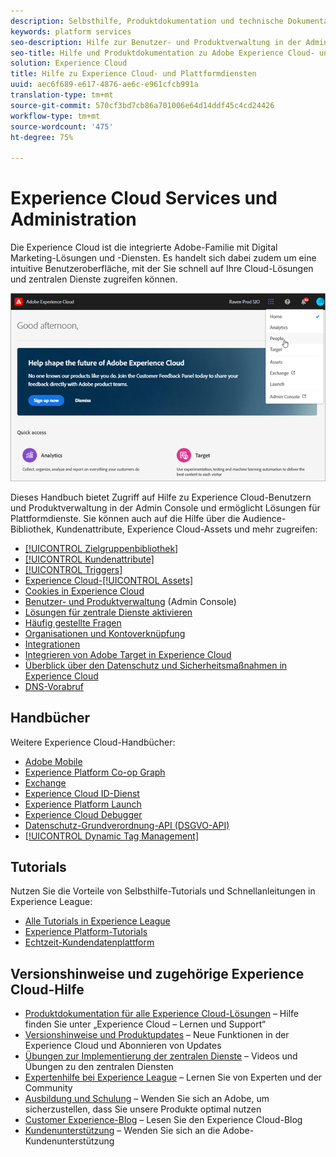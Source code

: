 ```yaml
---
description: Selbsthilfe, Produktdokumentation und technische Dokumentation für die Adobe Experience Cloud. Enthält Benutzer- und Produktverwaltung in der Admin Console, die Aktivierung von Lösungen für Plattformdienste sowie Hilfe zur Audience-Bibliothek, zu Kundenattributen, Experience Cloud-Assets und mehr.
keywords: platform services
seo-description: Hilfe zur Benutzer- und Produktverwaltung in der Admin Console, Aktivierung von Lösungen für Plattformdienste und Hilfe zur Audience-Bibliothek, zu Kundenattributen, Experience Cloud-Assets und mehr.
seo-title: Hilfe und Produktdokumentation zu Adobe Experience Cloud- und Plattformdiensten.
solution: Experience Cloud
title: Hilfe zu Experience Cloud- und Plattformdiensten
uuid: aec6f689-e617-4876-ae6c-e961cfcb991a
translation-type: tm+mt
source-git-commit: 570cf3bd7cb86a701006e64d14ddf45c4cd24426
workflow-type: tm+mt
source-wordcount: '475'
ht-degree: 75%

---
```



# Experience Cloud Services und Administration

Die Experience Cloud ist die integrierte Adobe-Familie mit Digital Marketing-Lösungen und -Diensten. Es handelt sich dabei zudem um eine intuitive Benutzeroberfläche, mit der Sie schnell auf Ihre Cloud-Lösungen und zentralen Dienste zugreifen können.

![Experience Cloud](assets/cloud-pulldown.png)

Dieses Handbuch bietet Zugriff auf Hilfe zu Experience Cloud-Benutzern und Produktverwaltung in der Admin Console und ermöglicht Lösungen für Plattformdienste. Sie können auch auf die Hilfe über die Audience-Bibliothek, Kundenattribute, Experience Cloud-Assets und mehr zugreifen:

* [[!UICONTROL Zielgruppenbibliothek]](audience-library/audience-library.md)
* [[!UICONTROL Kundenattribute]](attributes/attributes.md)
* [[!UICONTROL Triggers]](activation/triggers.md)
* [Experience Cloud-[!UICONTROL Assets]](experience-cloud-assets/experience-cloud-assets.md)
* [Cookies in Experience Cloud](cookies/cookies-privacy.md)
* [Benutzer- und Produktverwaltung](admin-getting-started/admin-getting-started.md) (Admin Console)
* [Lösungen für zentrale Dienste aktivieren](core-services/core-services.md)
* [Häufig gestellte Fragen](admin-getting-started/admin-getting-started.md)
* [Organisationen und Kontoverknüpfung](admin-getting-started/organizations.md)
* [Integrationen](marketing-cloud-integrations.md)
* [Integrieren von Adobe Target in Experience Cloud](https://docs.adobe.com/content/help/de-DE/target/using/integrate/a4t/a4t.html)
* [Überblick über den Datenschutz und Sicherheitsmaßnahmen in Experience Cloud](assets/Adobe-Marketing-Cloud-Privacy-and-Security-Overview.pdf)
* [DNS-Vorabruf](admin-getting-started/admin-getting-started.md#concept_6BC8C6856E3644F8956D7AD0A96383B7)

## Handbücher

Weitere Experience Cloud-Handbücher:

* [Adobe Mobile](https://docs.adobe.com/content/help/de-DE/mobile-services/using/home.html)
* [Experience Platform Co-op Graph](https://docs.adobe.com/content/help/de-DE/device-co-op/using/home.html)
* [Exchange](https://experiencecloud.adobeexchange.com/)
* [Experience Cloud ID-Dienst](https://docs.adobe.com/content/help/de-DE/id-service/using/home.html)
* [Experience Platform Launch](https://docs.adobe.com/content/help/de-DE/launch/using/overview.html)
* [Experience Cloud Debugger](https://docs.adobe.com/content/help/de-DE/debugger/using/experience-cloud-debugger.html)
* [Datenschutz-Grundverordnung-API (DSGVO-API)](https://www.adobe.io/apis/experiencecloud/gdpr.html)
* [[!UICONTROL Dynamic Tag Management]](https://docs.adobe.com/content/help/de-DE/dtm/using/dtm-home.html)

## Tutorials

Nutzen Sie die Vorteile von Selbsthilfe-Tutorials und Schnellanleitungen in Experience League:

* [Alle Tutorials in Experience League](https://experienceleague.corp.adobe.com/?lang=en#quick-how-tos)
* [Experience Platform-Tutorials](https://experienceleague.corp.adobe.com/docs/core-services-learn/tutorials/overview.html?lang=en)
* [Echtzeit-Kundendatenplattform](https://experienceleague.corp.adobe.com/docs/platform-learn/tutorials/rtcdp/understanding-the-real-time-customer-data-platform.html?lang=en)

## Versionshinweise und zugehörige Experience Cloud-Hilfe

* [Produktdokumentation für alle Experience Cloud-Lösungen](https://docs.adobe.com/content/help/de-DE/experience-cloud/user-guides/home.html) – Hilfe finden Sie unter „Experience Cloud – Lernen und Support“
* [Versionshinweise und Produktupdates](https://docs.adobe.com/content/help/de-DE/release-notes/experience-cloud/current.html) – Neue Funktionen in der Experience Cloud und Abonnieren von Updates
* [Übungen zur Implementierung der zentralen Dienste](https://docs.adobe.com/content/help/en/core-services-learn/tutorials/overview.html) – Videos und Übungen zu den zentralen Diensten
* [Expertenhilfe bei Experience League](https://landing.adobe.com/experience-league/) – Lernen Sie von Experten und der Community
* [Ausbildung und Schulung](https://helpx.adobe.com/de/learning.html?promoid=KAUDK) – Wenden Sie sich an Adobe, um sicherzustellen, dass Sie unsere Produkte optimal nutzen
* [Customer Experience-Blog](https://theblog.adobe.com/customer-experience/) – Lesen Sie den Experience Cloud-Blog
* [Kundenunterstützung](https://helpx.adobe.com/de/contact/enterprise-support.ec.html) – Wenden Sie sich an die Adobe-Kundenunterstützung
